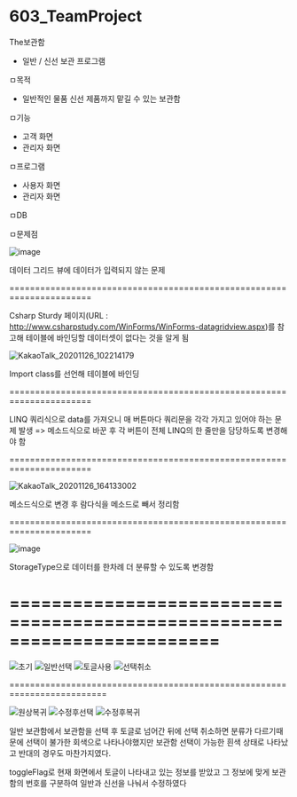 # 603_TeamProject

The보관함 
- 일반 / 신선 보관 프로그램

ㅁ목적
- 일반적인 물품 신선 제품까지 맡길 수 있는 보관함

ㅁ기능
- 고객 화면
- 관리자 화면


ㅁ프로그램
- 사용자 화면
- 관리자 화면


ㅁDB


ㅁ문제점

![image](https://user-images.githubusercontent.com/74403767/100558802-31dde700-32f3-11eb-9f6a-27ed10602deb.png)

데이터 그리드 뷰에 데이터가 입력되지 않는 문제

======================================================================

Csharp Sturdy 페이지(URL : http://www.csharpstudy.com/WinForms/WinForms-datagridview.aspx)를 참고해
테이블에 바인딩할 데이터셋이 없다는 것을 알게 됨

![KakaoTalk_20201126_102214179](https://user-images.githubusercontent.com/74403767/100558945-e8da6280-32f3-11eb-8899-aef3fefb48f2.png)

Import class를 선언해 테이블에 바인딩

======================================================================

LINQ 쿼리식으로 data를 가져오니 매 버튼마다 쿼리문을 각각 가지고 있어야 하는 문제 발생
=> 메소드식으로 바꾼 후 각 버튼이 전체 LINQ의 한 줄만을 담당하도록 변경해야 함

======================================================================

![KakaoTalk_20201126_164133002](https://user-images.githubusercontent.com/74403767/100559091-85046980-32f4-11eb-91bc-8018a51ed798.png)

메소드식으로 변경 후 람다식을 메소드로 빼서 정리함

======================================================================

![image](https://user-images.githubusercontent.com/74403767/100559212-fe03c100-32f4-11eb-90e6-0ac1d25e4fb8.png)

StorageType으로 데이터를 한차례 더 분류할 수 있도록 변경함


========================================================================
========================================================================


![초기](https://user-images.githubusercontent.com/74527111/100558573-508fae00-32f2-11eb-8dbe-0995a6825640.GIF)
![일반선택](https://user-images.githubusercontent.com/74527111/100558576-54bbcb80-32f2-11eb-916e-49a954fb8c1c.GIF)
![토글사용](https://user-images.githubusercontent.com/74527111/100558577-55ecf880-32f2-11eb-9ee9-91a8a0ad4dfb.GIF)
![선택취소](https://user-images.githubusercontent.com/74527111/100558580-584f5280-32f2-11eb-8c03-9b2a50ac16dd.GIF)

=========================================================================


![원상복귀](https://user-images.githubusercontent.com/74527111/100558620-80d74c80-32f2-11eb-95ba-5bc84c5f11c5.GIF)
![수정후선택](https://user-images.githubusercontent.com/74527111/100558626-892f8780-32f2-11eb-9845-da53587ac655.GIF)
![수정후복귀](https://user-images.githubusercontent.com/74527111/100558627-8b91e180-32f2-11eb-973d-7481b85843d9.GIF)



일반 보관함에서 보관함을 선택 후 토글로 넘어간 뒤에 선택 취소하면 분류가 다르기때문에 선택이 불가한
회색으로 나타나야했지만 보관함 선택이 가능한 흰색 상태로 나타났고 반대의 경우도 마찬가지였다.

toggleFlag로 현재 화면에서 토글이 나타내고 있는 정보를 받았고
그 정보에 맞게 보관함의 번호를 구분하여 일반과 신선을 나눠서 수정하였다



